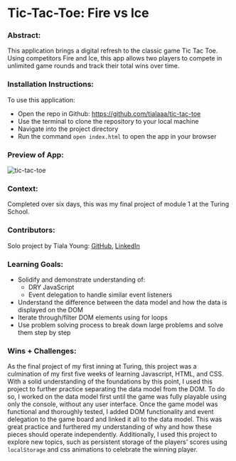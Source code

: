 # Tic-Tac-Toe: Fire vs Ice

### Abstract:
[//]: <> (Briefly describe what you built and its features. What problem is the app solving? How does this application solve that problem?)
This application brings a digital refresh to the classic game Tic Tac Toe. Using competitors Fire and Ice, this app allows two players to compete in unlimited game rounds and track their total wins over time.

### Installation Instructions:
[//]: <> (What steps does a person have to take to get your app cloned down and running?)
To use this application:
- Open the repo in Github: https://github.com/tialaaa/tic-tac-toe
- Use the terminal to clone the repository to your local machine
- Navigate into the project directory
- Run the command `open index.html` to open the app in your browser

### Preview of App:
![tic-tac-toe](https://user-images.githubusercontent.com/121128718/223567121-aef192cd-41a6-48f7-9e62-7c50ccb54818.gif)

### Context:
[//]: <> (Give some context for the project here. How long did you have to work on it? How far into the Turing program are you?)
Completed over six days, this was my final project of module 1 at the Turing School.

### Contributors:
[//]: <> (Who worked on this application? Link to their GitHubs.)
Solo project by Tiala Young: [GitHub](https://github.com/tialaaa), [LinkedIn](https://www.linkedin.com/in/tialayoung/)

### Learning Goals:
[//]: <> (What were the learning goals of this project? What tech did you work with?)
- Solidify and demonstrate understanding of:
  - DRY JavaScript
  - Event delegation to handle similar event listeners
- Understand the difference between the data model and how the data is displayed on the DOM
- Iterate through/filter DOM elements using for loops
- Use problem solving process to break down large problems and solve them step by step

### Wins + Challenges:
[//]: <> (What are 2-3 wins you have from this project? What were some challenges you faced - and how did you get over them?)
As the final project of my first inning at Turing, this project was a culmination of my first five weeks of learning Javascript, HTML, and CSS. With a solid understanding of the foundations by this point, I used this project to further practice separating the data model from the DOM. To do so, I worked on the data model first until the game was fully playable using only the console, without any user interface. Once the game model was functional and thoroughly tested, I added DOM functionality and event delegation to the game board and linked it all to the data model. This was great practice and furthered my understanding of why and how these pieces should operate independently. Additionally, I used this project to explore new topics, such as persistent storage of the players' scores using `localStorage` and css animations to celebrate the winning player.
